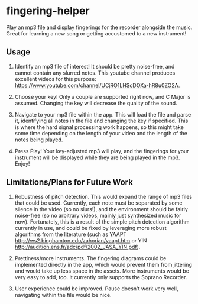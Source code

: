 # fingering-helper
Play an mp3 file and display fingerings for the recorder alongside the music. Great for learning a new song or getting accustomed to a new instrument!

## Usage

1. Identify an mp3 file of interest! It should be pretty noise-free, and cannot contain any slurred notes. This youtube channel produces excellent videos for this purpose: https://www.youtube.com/channel/UCjRO1LHScDOXa-hR8u0ZO2A.

2. Choose your key! Only a couple are supported right now, and C Major is assumed. Changing the key will decrease the quality of the sound.

3. Navigate to your mp3 file within the app. This will load the file and parse it, identifying all notes in the file and changing the key if specified. This is where the hard signal processing work happens, so this might take some time depending on the length of your video and the length of the notes being played.

4. Press Play! Your key-adjusted mp3 will play, and the fingerings for your instrument will be displayed while they are being played in the mp3. Enjoy!


## Limitations/Plans for Future Work
1. Robustness of pitch detection. This would expand the range of mp3 files that could be used. Currently, each note must be separated by some silence in the video (so no slurs!), and the environment should be fairly noise-free (so no arbitrary videos, mainly just synthesized music for now). Fortunately, this is a result of the simple pitch detection algorithm currently in use, and could be fixed by leveraging more robust algorithms from the literature (such as YAAPT http://ws2.binghamton.edu/zahorian/yaapt.htm or YIN http://audition.ens.fr/adc/pdf/2002_JASA_YIN.pdf).

2. Prettiness/more instruments. The fingering diagrams could be implemented directly in the app, which would prevent them from jittering and would take up less space in the assets. More instruments would be very easy to add, too. It currently only supports the Soprano Recorder.

3. User experience could be improved. Pause doesn't work very well, navigating within the file would be nice.
